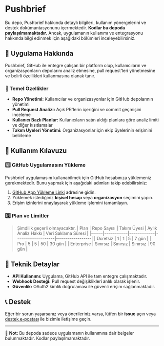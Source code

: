 # Pushbrief

Bu depo, Pushbrief hakkında detaylı bilgileri, kullanım yönergelerini ve destek dokümantasyonunu içermektedir. **Kodlar bu depoda paylaşılmamaktadır.** Ancak, uygulamanın kullanımı ve entegrasyonu hakkında bilgi edinmek için aşağıdaki bölümleri inceleyebilirsiniz.

## 🚀 Uygulama Hakkında

Pushbrief, GitHub ile entegre çalışan bir platform olup, kullanıcıların ve organizasyonların depolarını analiz etmesine, pull request'leri yönetmesine ve belirli özellikleri kullanmasına olanak tanır.

### 🔹 Temel Özellikler
- **Repo Yönetimi:** Kullanıcılar ve organizasyonlar için GitHub depolarının yönetimi
- **Pull Request Analizi:** Açık PR'lerin içeriğini ve commit geçmişini inceleme
- **Kullanıcı Bazlı Planlar:** Kullanıcıların satın aldığı planlara göre analiz limiti ve diğer kısıtlamalar
- **Takım Üyeleri Yönetimi:** Organizasyonlar için ekip üyelerinin erişimini belirleme

## 📌 Kullanım Kılavuzu

### 1️⃣ GitHub Uygulamasını Yükleme

Pushbrief uygulamasını kullanabilmek için GitHub hesabınıza yüklemeniz gerekmektedir. Bunu yapmak için aşağıdaki adımları takip edebilirsiniz:

1. [GitHub App Yükleme Linki](http://github.com/apps/pushbrief) adresine gidin.
2. Yüklemek istediğiniz **kişisel hesap** veya **organizasyon** seçimini yapın.
3. Erişim izinlerini onaylayarak yükleme işlemini tamamlayın.

### 3️⃣ Plan ve Limitler
> Şimdilik geçerli olmayacaktır.
| Plan | Repo Sayısı | Takım Üyesi | Aylık Analiz Hakkı | Veri Saklama Süresi |
|------|------------|-------------|--------------------|------------------|
| Ücretsiz | 1 | 1 | 5 | 7 gün |
| Pro | 5 | 5 | 50 | 30 gün |
| Enterprise | Sınırsız | Sınırsız | Sınırsız | 90 gün |

## 🔧 Teknik Detaylar

- **API Kullanımı:** Uygulama, GitHub API ile tam entegre çalışmaktadır.
- **Webhook Desteği:** Pull request değişiklikleri anlık olarak işlenir.
- **Güvenlik:** OAuth2 kimlik doğrulaması ile güvenli erişim sağlanmaktadır.

## 📞 Destek

Eğer bir sorun yaşarsanız veya önerileriniz varsa, lütfen bir **issue** açın veya [destek e-postası](mailto:ahmetbarut588@gmail.com) ile bizimle iletişime geçin.

---

📌 **Not:** Bu depoda sadece uygulamanın kullanımına dair belgeler bulunmaktadır. Kodlar paylaşılmamaktadır.


